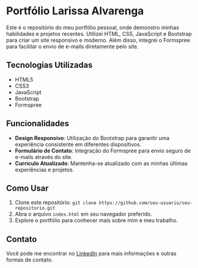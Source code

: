 # Portfólio Larissa Alvarenga

Este é o repositório do meu portfólio pessoal, onde demonstro minhas habilidades e projetos recentes. Utilizei HTML, CSS, JavaScript e Bootstrap para criar um site responsivo e moderno. Além disso, integrei o Formspree para facilitar o envio de e-mails diretamente pelo site.

## Tecnologias Utilizadas

- HTML5
- CSS3
- JavaScript
- Bootstrap
- Formspree

## Funcionalidades

- **Design Responsivo**: Utilização do Bootstrap para garantir uma experiência consistente em diferentes dispositivos.
- **Formulário de Contato**: Integração do Formspree para envio seguro de e-mails através do site.
- **Currículo Atualizado**: Mantenha-se atualizado com as minhas últimas experiências e projetos.

## Como Usar

1. Clone este repositório: `git clone https://github.com/seu-usuario/seu-repositorio.git`
2. Abra o arquivo `index.html` em seu navegador preferido.
3. Explore o portfólio para conhecer mais sobre mim e meu trabalho.

## Contato

Você pode me encontrar no [LinkedIn](https://www.linkedin.com/in/seu-perfil-linkedin/) para mais informações e outras formas de contato.
